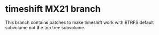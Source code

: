 # timeshift MX21 branch
This branch contains patches to make timeshift work with BTRFS default subvolume not the top tree subvolume.
